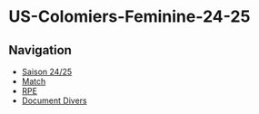 # US-Colomiers-Feminine-24-25
<!DOCTYPE html>
<html lang="fr">
<head>
    <meta charset="UTF-8">
    <meta name="viewport" content="width=device-width, initial-scale=1.0">
    <link rel="stylesheet" href="style.css"> </head>
<body>
    <h2>Navigation</h2>
    <ul>
        <li><a href="Saison2425.md">Saison 24/25</a></li>
        <li><a href="Match.md">Match</a></li>
        <li><a href="RPE.md">RPE</a></li>
        <li><a href="Doucmentdivers.md">Document Divers</a></li>
    </ul>
</body>
</html>
